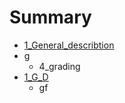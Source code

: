 # Summary

* [1_General_describtion](generaldescribtion.md)
* g
   * 4_grading
* [1_G_D](1_general_description.md)
   * gf

